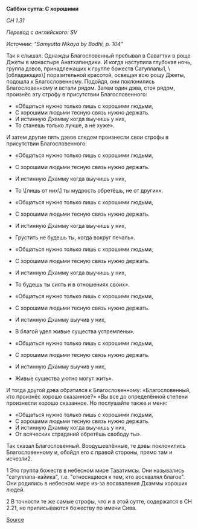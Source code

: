 **Саббхи сутта: С хорошими**

_СН 1\.31_

_Перевод с английского: SV_

_Источник: "Samyutta Nikaya by Bodhi, p\. 104"_

Так я слышал\. Однажды Благословенный пребывал в Саваттхи в роще Джеты в монастыре Анатхапиндики\. И когда наступила глубокая ночь, группа дэвов, принадлежащих к группе божеств Сатуллапы1, \\[обладающих\\] поразительной красотой, освещая всю рощу Джеты, подошла к Благословенному\. Подойдя, они поклонились Благословенному и встали рядом\. Затем один дэва, стоя рядом, произнёс эту строфу в присутствии Благословенного:

* «Общаться нужно только лишь с хорошими людьми,
* С хорошими людьми тесную связь нужно держать\.
* И истинную Дхамму когда выучишь у них,
* То станешь только лучше, а не хуже»\.

И затем другие пять дэвов следом произнесли свои строфы в присутствии Благословенного:

* «Общаться нужно только лишь с хорошими людьми,
* С хорошими людьми тесную связь нужно держать\.
* И истинную Дхамму когда выучишь у них,
* То \\[лишь от них\\] ты мудрость обретёшь, не от других»\.

* «Общаться нужно только лишь с хорошими людьми,
* С хорошими людьми тесную связь нужно держать\.
* И истинную Дхамму когда выучишь у них,
* Грустить не будешь ты, когда вокруг печаль»\.

* «Общаться нужно только лишь с хорошими людьми,
* С хорошими людьми тесную связь нужно держать\.
* И истинную Дхамму когда выучишь у них,
* То будешь ты сиять и в отношениях своих»\.

* «Общаться нужно только лишь с хорошими людьми,
* С хорошими людьми тесную связь нужно держать\.
* И истинную Дхамму выучив у них,
* В благой удел живые существа устремлены»\.

* «Общаться нужно только лишь с хорошими людьми,
* С хорошими людьми тесную связь нужно держать\.
* И истинную Дхамму выучив у них,
* Живые существа уютно могут жить»\.

И тогда другой дэва обратился к Благословенному: «Благословенный, кто произнёс хорошо сказанное?» «Вы все до определённой степени произнесли хорошо сказанное\. Но послушайте также и меня:

* «Общаться нужно только лишь с хорошими людьми,
* С хорошими людьми тесную связь нужно держать\.
* И истинную Дхамму когда выучишь у них,
* От всяческих страданий обретёшь свободу ты»\.

Так сказал Благословенный\. Воодушевлённые, те дэвы поклонились Благословенному и, обойдя его с правой стороны, прямо там и исчезли2\.

1 Это группа божеств в небесном мире Таватимсы\. Они назывались "сатуллапа\-кайика", т\.е\. "относящиеся к тем, кто восхвалял благое"\. Они родились в небесном мире из\-за восхваления Дхаммы хороших людей\.

2 В точности те же самые строфы, что и в этой сутте, содержатся в СН 2\.21, но приписываются божеству по имени Сива\.

[Source](https://www\.theravada\.ru/Teaching/Canon/Suttanta/Texts/sn1_31\-sabbhi\-sutta\-sv\.htm)